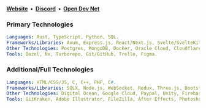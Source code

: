 <h4><a href="https://slekup.com" target="_blank">Website</a>&nbsp; • &nbsp;<a href="https://discord.gg/p5rxxQN7DT" target="_blank">Discord</a>&nbsp; • &nbsp;<a href="https://github.com/odnlabs" target="_blank">Open Dev Net</a></h4>

### Primary Technologies
 ```yml
Languages: Rust, TypeScript, Python, SQL.
Frameworks/Libraries: Axum, Express.js, React/Next.js, Svelte/SvelteKit, Discord.js, TailwindCSS.
Other Technologies: Postgres, MongoDB, Docker, Oracle Cloud, Cloudflare, Stripe.
Tools: Bazel, Nx, Turborepo, Git/GitHub, Trello, Figma.
```

### Additional/Full Technologies
 ```yml
Languages: HTML/CSS/JS, C, C++, PHP, C#.
Frameworks/Libraries: SQLX, Node.js, WebSocket, Redux, Three.js, Bootstrap jQuery, GraphQL, SASS, Material UI, Django, Serenity.rs, Twilight.rs.
Other Technologies: Digital Ocean, Google Cloud, Paypal, Unity, Firebase, Heroku.
Tools: GitKraken, Adobe Illustrator, FileZilla, After Effects, Photoshop, Premiere Pro, Postman, Insomnia.
```
